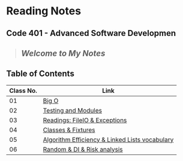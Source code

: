 # Reading Notes

## Code 401 - Advanced Software Developmen

 > ## *Welcome to My Notes*

## Table of Contents

| Class No. | Link                                                                                                                 |
| --- |----------------------------------------------------------------------------------------------------------------------|
| 01 | [Big O](https://muhammadqasemtarboush1.github.io/reading-notes/Class%2001/)                                          |
| 02 | [Testing and Modules](https://muhammadqasemtarboush1.github.io/reading-notes/Class%2002/)                            |
| 03 | [Readings: FileIO & Exceptions](https://muhammadqasemtarboush1.github.io/reading-notes/Class%2003/)                  |
| 04 | [Classes & Fixtures](https://muhammadqasemtarboush1.github.io/reading-notes/Class%2004/)                             |
| 05 | [Algorithm Efficiency & Linked Lists vocabulary](https://muhammadqasemtarboush1.github.io/reading-notes/Class%2005/) |
| 06 | [Random & DI & Risk analysis](https://muhammadqasemtarboush1.github.io/reading-notes/Class%2006/)                           |
